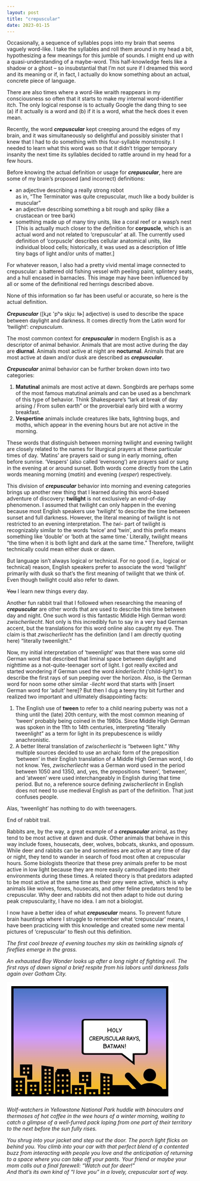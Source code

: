 ```yaml
---
layout: post
title: "crepuscular"
date: 2023-01-15
---
```


Occasionally, a sequence of syllables pops into my brain that seems vaguely word-like. I take the syllables and roll them around in my head a bit, hypothesizing a few meanings for this jumble of sounds. I might end up with a quasi-understanding of a maybe-word. This half-knowledge feels like a shadow or a ghost – so insubstantial that I’m not sure if I dreamed this word and its meaning or if, in fact, I actually do know something about an actual, concrete piece of language.

<!--preview-cutoff-->

There are also times where a word-like wraith reappears in my consciousness so often that it starts to make my internal word-identifier itch. The only logical response is to actually Google the dang thing to see (a) if it actually is a word and (b) if it is a word, what the heck does it even mean.

Recently, the word <b><i>crepuscular</b></i> kept creeping around the edges of my brain, and it was simultaneously so delightful and possibly sinister that I knew that I had to do something with this four-syllable monstrosity. I needed to learn what this word was so that it didn’t trigger temporary insanity the next time its syllables decided to rattle around in my head for a few hours.

Before knowing the actual definition or usage for <b><i>crepuscular</b></i>, here are some of my brain’s proposed (and incorrect) definitions:

<ul>
<li>
  an adjective describing a really strong robot <br />
  as in, “The Terminator was quite crepuscular, much like a body builder is muscular”
  </li>
  <li>
  an adjective describing something a bit rough and spiky (like a crustacean or tree bark)
  </li>
<li>
  something made up of many tiny units, like a coral reef or a wasp’s nest <br />
  [This is actually much closer to the definition for <b> corpuscle</b>, which is an actual word and not related to ‘crepuscular’ at all. The currently used definition of ‘corpuscle’ describes cellular anatomical units, like individual blood cells; historically, it was used as a description of little tiny bags of light and/or units of matter.]
  </li>
  </ul>

For whatever reason, I also had a pretty vivid mental image connected to crepuscular: a battered old fishing vessel with peeling paint, splintery seats, and a hull encased in barnacles. This image may have been influenced by all or some of the definitional red herrings described above.

None of this information so far has been useful or accurate, so here is the actual definition.

<b><i>Crepuscular</b></i> ([kɹ̥ɛ 'pʰə skjuː ɫɚ] adjective) is used to describe the space between daylight and darkness. It comes directly from the Latin word for ‘twilight’: <i>crepusculum</i>.

The most common context for <b><i>crepuscular</b></i> in modern English is as a descriptor of animal behavior. Animals that are most active during the day are <b>diurnal</b>. Animals most active at night are <b>nocturnal</b>. Animals that are most active at dawn and/or dusk are described as <b><i>crepuscular</b></i>.

<b><i>Crepuscular</b></i> animal behavior can be further broken down into two categories:
1)	<b>Matutinal</b> animals are most active at dawn. Songbirds are perhaps some of the most famous matutinal animals and can be used as a benchmark of this type of behavior. Think Shakespeare’s “lark at break of day arising / From sullen earth” or the proverbial early bird with a wormy breakfast.
2)	<b>Vespertine</b> animals include creatures like bats, lightning bugs, and moths, which appear in the evening hours but are not active in the morning.

These words that distinguish between morning twilight and evening twilight are closely related to the names for liturgical prayers at these particular times of day. ‘Matins’ are prayers said or sung in early morning, often before sunrise. ‘Vespers’ (also called ‘evensong’) are prayers said or sung in the evening at or around sunset. Both words come directly from the Latin words meaning morning (<i>matin</i>) and evening (<i>vesper</i>) respectively.

This division of <b><i>crepuscular</b></i> behavior into morning and evening categories brings up another new thing that I learned during this word-based adventure of discovery: <b>twilight</b> is not exclusively an end-of-day phenomenon. I assumed that twilight can only happen in the evening because most English speakers use ‘twilight’ to describe the time between sunset and full darkness. However, the literal meaning of twilight is not restricted to an evening interpretation. The <i>twi-</i> part of twilight is recognizably similar to the words ‘twice’ and ‘twin’, and this prefix means something like ‘double’ or ‘both at the same time.’ Literally, twilight means “the time when it is both light and dark at the same time.” Therefore, twilight technically could mean either dusk or dawn. 

But language isn’t always logical or technical. For no good (i.e., logical or technical) reason, English speakers prefer to associate the word ‘twilight’ primarily with dusk so that’s the first meaning of twilight that we think of. Even though twilight could also refer to dawn.

<del>You</del> I learn new things every day.

Another fun rabbit trail that I followed when researching the meaning of <b><i>crepuscular</b></i> are other words that are used to describe this time between day and night. One such word is this fantastic Middle High German word: <i>zwischerliecht</i>. Not only is this incredibly fun to say in a very bad German accent, but the translations for this word online also caught my eye. The claim is that <i>zwischerliecht</i> has the definition (and I am directly quoting here) “literally tweenlight.” 

Now, my initial interpretation of ‘tweenlight’ was that there was some old German word that described that liminal space between daylight and nighttime as a not-quite-teenager sort of light. I got really excited and started wondering if German used the word <i>kinderliecht</i> (‘child-light’) to describe the first rays of sun peeping over the horizon. Also, is the German word for noon some other similar <i>-liecht</i> word that starts with [insert German word for ‘adult’ here]? But then I dug a teeny tiny bit further and realized two important and ultimately disappointing facts:

1)	The English use of <b>tween</b> to refer to a child nearing puberty was not a thing until the (late) 20th century, with the most common meaning of ‘tween’ probably being coined in the 1980s.  Since Middle High German was spoken in the 11th to 14th centuries, interpreting “literally tweenlight” as a term for light in its prepubescence is wildly anachronistic.
2)	A better literal translation of <i>zwischerliecht</i> is “between light.” Why multiple sources decided to use an archaic form of the preposition ‘between’ in their English translation of a Middle High German word, I do not know. Yes, <i>zwischerliecht</i> was a German word used in the period between 1050 and 1350, and, yes, the prepositions ‘tween’, ‘between’, and ‘atween’ were used interchangeably in English during that time period. But no, a reference source defining <i>zwischerliecht</i> in English does not need to use medieval English as part of the definition. That just confuses people.

Alas, ‘tweenlight’ has nothing to do with tweenagers.

End of rabbit trail.

Rabbits are, by the way, a great example of a <b><i>crepuscular</b></i> animal, as they tend to be most active at dawn and dusk. Other animals that behave in this way include foxes, housecats, deer, wolves, bobcats, skunks, and opossum. While deer and rabbits can be and sometimes are active at any time of day or night, they tend to wander in search of food most often at crepuscular hours. Some biologists theorize that these prey animals prefer to be most active in low light because they are more easily camouflaged into their environments during these times. A related theory is that predators adapted to be most active at the same time as their prey were active, which is why animals like wolves, foxes, housecats, and other feline predators tend to be crepuscular. Why deer and rabbits did not then adapt to hide out during peak crepuscularity, I have no idea. I am not a biologist.

I now have a better idea of what <b><i>crepuscular</b></i> means. To prevent future brain hauntings where I struggle to remember what ‘crepuscular’ means, I have been practicing with this knowledge and created some new mental pictures of ‘crepuscular’ to flesh out this definition.

<i>The first cool breeze of evening touches my skin as twinkling signals of fireflies emerge in the grass.</i>

<i>An exhausted Boy Wonder looks up after a long night of fighting evil. The first rays of dawn signal a brief respite from his labors until darkness falls again over Gotham City.</i>

![<"Holy Crepuscular Rays, Batman!">](/images/crepuscular.png)

<i>Wolf-watchers in Yellowstone National Park huddle with binoculars and thermoses of hot coffee in the wee hours of a winter morning, waiting to catch a glimpse of a well-furred pack loping from one part of their territory to the next before the sun fully rises.</i>

<i>You shrug into your jacket and step out the door. The porch light flicks on behind you. You climb into your car with that perfect blend of a contented buzz from interacting with people you love and the anticipation of returning to a space where you can take off your pants. Your friend or maybe your mom calls out a final farewell: “Watch out for deer!"<br />
And that’s its own kind of “I love you” in a lovely, crepuscular sort of way.</i>
